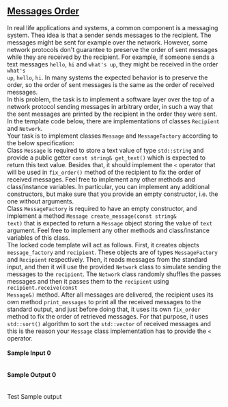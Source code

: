 ## **[Messages Order](https://www.hackerrank.com/challenges/messages-order)** 
In real life applications and systems, a common component is a messaging system. Thea idea is that a sender sends messages to the recipient. The messages might be sent for example over the network. However, some network protocols don't guarantee to preserve the order of sent messages while they are received by the recipient. For example, if someone sends a text messages <code>hello</code>, <code>hi</code> and <code>what's up</code>, they might be received in the order <code>what's up</code>, <code>hello</code>, <code>hi</code>. In many systems the expected behavior is to preserve the order, so the order of sent messages is the same as the order of received messages. <br>In this problem, the task is to implement a software layer over the top of a network protocol sending messages in arbitrary order, in such a way that the sent messages are printed by the recipient in the order they were sent.<br>In the template code below, there are implementations of classes <code>Recipient</code> and <code>Network</code>.<br>Your task is to implement classes <code>Message</code> and <code>MessageFactory</code> according to the below specification:<br>Class <code>Message</code> is required to store a text value of type <code>std::string</code> and provide a public getter <code>const string&amp; get_text()</code> which is expected to return this text value. Besides that, it should implement the <code>&lt;</code> operator that will be used in <code>fix_order()</code> method of the recipient to fix the order of received messages. Feel free to implement any other methods and class/instance variables. In particular, you can implement any additional constructors, but make sure that you provide an empty constructor, i.e. the one without arguments.<br>Class <code>MessageFactory</code> is required to have an empty constructor, and implement a method <code>Message create_message(const string&amp; text)</code> that is expected to return a <code>Message</code> object storing the value of <code>text</code> argument. Feel free to implement any other methods and class/instance variables of this class.<br>The locked code template will act as follows. First, it creates objects <code>message_factory</code> and <code>recipient</code>. These objects are of types <code>MessageFactory</code> and <code>Recipient</code> respectively. Then, it reads messages from the standard input, and then it will use the provided <code>Network</code> class to simulate sending the messages to the <code>recipient</code>. The <code>Network</code> class randomly shuffles the passes messages and then it passes them to the <code>recipient</code> using <code>recipient.receive(const Message&amp;)</code> method. After all messages are delivered, the recipient uses its own method <code>print_messages</code> to print all the received messages to the standard output, and just before doing that, it uses its own <code>fix_order</code> method to fix the order of retrieved messages. For that purpose, it uses <code>std::sort()</code> algorithm to sort the <code>std::vector</code> of received messages and this is the reason your <code>Message</code> class implementation has to provide the <code>&lt;</code> operator.<br><br>**Sample Input 0**<br><code></code><br><br>**Sample Output 0**<br><code></code><br><br>
Test
Sample output
